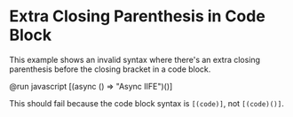 # Extra Closing Parenthesis in Code Block

This example shows an invalid syntax where there's an extra closing parenthesis before the closing bracket in a code block.

@run javascript [(async () => "Async IIFE")()]

This should fail because the code block syntax is `[(code)]`, not `[(code)()]`.